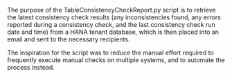 The purpose of the TableConsistencyCheckReport.py script is to retrieve the latest consistency check results (any inconsistencies found, any errors reported during a consistency check, and the last consistency check run date and time) from a HANA tenant database, which is then placed into an email and sent to the necessary recipients. 

The inspiration for the script was to reduce the manual effort required to frequently execute manual checks on multiple systems, and to automate the process instead. 
